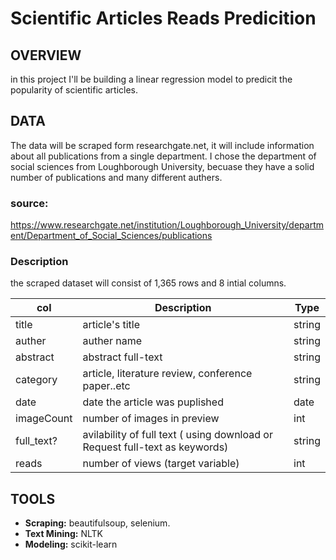 # Scientific Articles Reads Predicition



## OVERVIEW
in this project I'll be building a linear regression model to predicit the popularity of scientific articles. 

## DATA
The data will be scraped form researchgate.net, it will include information about all publications from a single department. I chose the department of social sciences from Loughborough University, becuase they have a solid number of publications and many different authers. 

### source:
https://www.researchgate.net/institution/Loughborough_University/department/Department_of_Social_Sciences/publications

### Description 
the scraped dataset will consist of 1,365 rows and 8 intial columns.

| col | Description | Type |
| --- | --- | --- |
| title | article's title | string 
| auther| auther name | string 
| abstract | abstract full-text  | string
| category| article, literature review, conference paper..etc | string
| date | date the article was puplished | date
| imageCount | number of images in preview | int
| full_text? | avilability of full text ( using download or Request full-text as keywords) | string
| reads | number of views (target variable)| int



## TOOLS  
- **Scraping:** beautifulsoup, selenium. 
- **Text Mining:** NLTK
- **Modeling:** scikit-learn 
